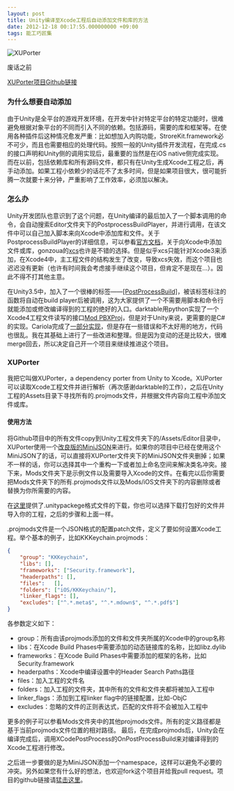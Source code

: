 ```yaml
---
layout: post
title: Unity编译至Xcode工程后自动添加文件和库的方法
date: 2012-12-18 00:17:55.000000000 +09:00
tags: 能工巧匠集
---
```



![XUPorter](http://www.onevcat.com/wp-content/uploads/2012/12/1.png)

废话之前

[XUPorter项目Github链接][3]

   [3]: https://github.com/onevcat/XUPorter

### 为什么想要自动添加

由于Unity是全平台的游戏开发环境，在开发中针对特定平台的特定功能时，很难避免根据对象平台的不同而引入不同的依赖。包括源码，需要的库和框架等。在使用各种插件后这种情况愈发严重：比如想加入内购功能，StroreKit.framework必不可少，而且也需要相应的处理代码。按照一般的Unity插件开发流程，在完成.cs的接口声明和Unity侧的调用实现后，最重要的当然是在iOS native侧完成实现。而在以前，包括依赖库和所有源码文件，都只有在Unity生成Xcode工程之后，再手动添加。如果工程小依赖少的话花不了太多时间，但是如果项目很大，很可能折腾一次就要十来分钟，严重影响了工作效率，必须加以解决。

### 怎么办

Unity开发团队也意识到了这个问题，在Unity编译的最后加入了一个脚本调用的命令，会自动搜索Editor文件夹下的PostprocessBuildPlayer，并进行调用，在该文件中可以自己加入脚本来向Xcode中添加库和文件。关于PostprocessBuildPlayer的详细信息，可以参看[官方文档][5]，关于向Xcode中添加文件或库，gonzoua的[xcs][6]也许是不错的选择。但是似乎xcs只能针对Xcode3来添加，在Xcode4中，主工程文件的结构发生了改变，导致xcs失效，而这个项目也迟迟没有更新（也许有时间我会考虑接手继续这个项目，但肯定不是现在...）。因此不得不打其他主意。

   [5]: http://docs.unity3d.com/Documentation/Manual/BuildPlayerPipeline.html
   [6]: https://github.com/gonzoua/xcs

在Unity3.5中，加入了一个很棒的标签——[[PostProcessBuild]][7]，被该标签标注的函数将自动在build player后被调用，这为大家提供了一个不需要用脚本和命令行就能添加或修改编译得到的工程的绝好的入口。darktable用python实现了一个Xcode4工程文件读写的接口[Mod PBXProj][8]，但是对于Unity来说，更需要的是C#的实现。Cariola完成了[一部分实现][9]，但是存在一些错误和不太好用的地方，代码也很乱。我在其基础上进行了一些改进和整理。但是因为变动的还是比较大，很难merge回去，所以决定自己开一个项目来继续推进这个项目。

   [7]: http://docs.unity3d.com/Documentation/ScriptReference/PostProcessBuildAttribute.html
   [8]: https://bitbucket.org/darktable/mod-pbxproj/overview
   [9]: https://github.com/dcariola/XCodeEditor-for-Unity

### XUPorter

我把它叫做XUPorter，a dependency porter from Unity to Xcode。XUPorter可以读取Xcode工程文件并进行解析（再次感谢darktable的工作），之后在Unity工程的Assets目录下寻找所有的.projmods文件，并根据文件内容向工程中添加文件或库。

#### 使用方法

将Github项目中的所有文件copy到Unity工程文件夹下的/Assets/Editor目录中，XUPorter使用一个[改良版的MiniJSON][10]来进行。如果你的项目中已经在使用这个MiniJSON了的话，可以直接将XUPorter文件夹下的MiniJSON文件夹删掉；如果不一样的话，你可以选择其中一个重构一下或者加上命名空间来解决类名冲突。接下来，Mods文件夹下是示例文件以及需要导入Xcode的文件。在看完以后你需要把Mods文件夹下的所有.projmods文件以及Mods/iOS文件夹下的内容删除或者替换为你所需要的内容。

   [10]: https://github.com/prime31/UIToolkit/blob/master/Assets/Plugins/MiniJSON.cs

在[这里][11]提供了.unitypackege格式文件的下载，你也可以选择下载打包好的文件并导入你的工程，之后的步骤和上面一样。

   [11]: http://d.pr/f/HAzc

.projmods文件是一个JSON格式的配置patch文件，定义了要如何设置Xcode工程。举个基本的例子，比如KKKeychain.projmods：

```json
{
    "group": "KKKeychain",
    "libs": [],
    "frameworks": ["Security.framework"],
    "headerpaths": [],
    "files":   [],
    "folders": ["iOS/KKKeychain/"],
    "linker_flags": [],
    "excludes": ["^.*.meta$", "^.*.mdown$", "^.*.pdf$"]
}
```

各参数定义如下： 

* group：所有由该projmods添加的文件和文件夹所属的Xcode中的group名称 
* libs：在Xcode Build Phases中需要添加的动态链接库的名称，比如libz.dylib 
* frameworks：在Xcode Build Phases中需要添加的框架的名称，比如Security.framework 
* headerpaths：Xcode中编译设置中的Header Search Paths路径 
* files：加入工程的文件名 
* folders：加入工程的文件夹，其中所有的文件和文件夹都将被加入工程中 
* linker_flags：添加到工程linker flag中的链接配置，比如-ObjC
* excludes：忽略的文件的正则表达式，匹配的文件将不会被加入工程中 

更多的例子可以参看Mods文件夹中的其他projmods文件。所有的定义路径都是基于当前projmods文件位置的相对路径。 最后，在完成projmods后，Unity会在编译完成后，调用XCodePostProcess的OnPostProcessBuild来对编译得到的Xcode工程进行修改。

之后进一步要做的是为MiniJSON添加一个namespace，这样可以避免不必要的冲突。另外如果您有什么好的想法，也欢迎fork这个项目并给我pull request。项目的github链接请[猛击这里](https://github.com/onevcat/XUPorter)。
